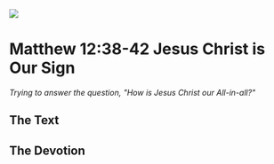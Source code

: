 <img class="intro-right" src="/images/art-matthew.jpg">

# Matthew 12:38-42 Jesus Christ is Our Sign

*Trying to answer the question, "How is Jesus Christ our All-in-all?"*

## The Text

## The Devotion
